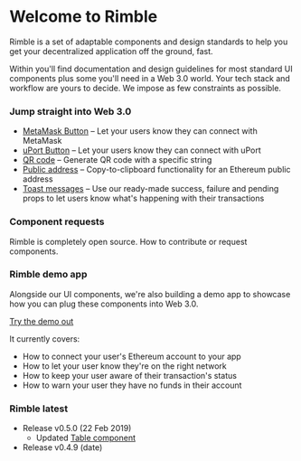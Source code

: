 # Welcome to Rimble  
Rimble is a set of adaptable components and design standards to help you get your decentralized application off the ground, fast. 

Within you'll find documentation and design guidelines for most standard UI components plus some you'll need in a Web 3.0 world. Your tech stack and workflow are yours to decide. We impose as few constraints as possible.

### Jump straight into Web 3.0
- [MetaMask Button](https://consensys.github.io/rimble-ui/?path=/story/button--metamaskbutton) – Let your users know they can connect with MetaMask
- [uPort Button](https://consensys.github.io/rimble-ui/?path=/story/button--uportbutton) – Let your users know they can connect with uPort
- [QR code](https://consensys.github.io/rimble-ui/?path=/story/qr-code--default) – Generate QR code with a specific string
- [Public address](https://consensys.github.io/rimble-ui/?path=/story/publicaddress--publicaddress) – Copy-to-clipboard functionality for an Ethereum public address
- [Toast messages](https://consensys.github.io/rimble-ui/?path=/story/toastmessage--toastmessage-component) – Use our ready-made success, failure and pending props to let users know what's happening with their transactions

### Component requests

Rimble is completely open source. 
How to contribute or request components.

### Rimble demo app  
Alongside our UI components, we're also building a demo app to showcase how you can plug these components into Web 3.0. 

[Try the demo out](https://mikelockz.github.io/rimble-app-demo/)

It currently covers:
- How to connect your user's Ethereum account to your app
- How to let your user know they're on the right network
- How to keep your user aware of their transaction's status
- How to warn your user they have no funds in their account

### Rimble latest
- Release v0.5.0 (22 Feb 2019)
  - Updated [Table component](https://consensys.github.io/rimble-ui/?path=/story/table--default)
- Release v0.4.9 (date)



